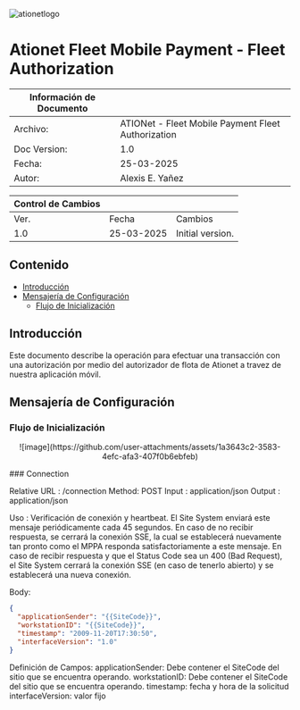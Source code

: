 ![ationetlogo](Content/Images/ATIOnetLogo_250x70.png)
# Ationet Fleet Mobile Payment - Fleet Authorization #

|Información de Documento||
|--- |--- |
|Archivo:|ATIONet - Fleet Mobile Payment Fleet Authorization|
|Doc Version:|1.0|
|Fecha:|25-03-2025|
|Autor:|Alexis E. Yañez|

|Control de Cambios |||
|--- |--- |--- |
|Ver.|Fecha|Cambios|
|1.0|25-03-2025|Initial version.|

## Contenido ##
- [Introducción](#Introducción)
- [Mensajería de Configuración](#MensajeríadeConfiguración)
  - [Flujo de Inicialización ](#FlujodeInicialización)




## Introducción
Este documento describe la operación para efectuar una transacción con una autorización por medio del autorizador de flota de Ationet a travez de nuestra aplicación móvil.

## Mensajería de Configuración

### Flujo de Inicialización 

<p align="center">
![image](https://github.com/user-attachments/assets/1a3643c2-3583-4efc-afa3-407f0b6ebfeb)
</p>
### Connection

Relative URL : /connection
Method: POST
Input : application/json
Output : application/json

Uso : Verificación de conexión y heartbeat. El Site System enviará este mensaje periódicamente cada 45 segundos. En caso de no recibir respuesta, se cerrará la conexión SSE, la cual se establecerá nuevamente tan pronto como el MPPA responda satisfactoriamente a este mensaje.
En caso de recibir respuesta y que el Status Code sea un 400 (Bad Request), el Site System cerrará la conexión SSE (en caso de tenerlo abierto) y se establecerá una nueva conexión.

Body:
```json
{
  "applicationSender": "{{SiteCode}}",
  "workstationID": "{{SiteCode}}",
  "timestamp": "2009-11-20T17:30:50",
  "interfaceVersion": "1.0"
}
```
Definición de Campos:
applicationSender: Debe contener el SiteCode del sitio que se encuentra operando.
workstationID:  Debe contener el SiteCode del sitio que se encuentra operando.
timestamp: fecha y hora de la solicitud
interfaceVersion: valor fijo





